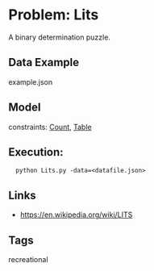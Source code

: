 # Problem: Lits

A binary determination puzzle.

## Data Example
  example.json

## Model
  constraints: [Count](https://pycsp.org/documentation/constraints/Count), [Table](https://pycsp.org/documentation/constraints/Table)

## Execution:
```
  python Lits.py -data=<datafile.json>
```

## Links
 - https://en.wikipedia.org/wiki/LITS

## Tags
  recreational
